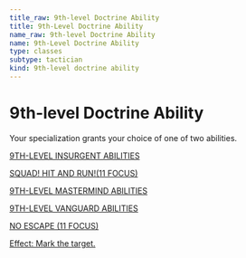 ```yaml
---
title_raw: 9th-level Doctrine Ability
title: 9th-Level Doctrine Ability
name_raw: 9th-level Doctrine Ability
name: 9th-Level Doctrine Ability
type: classes
subtype: tactician
kind: 9th-level doctrine ability
---
```


# 9th-level Doctrine Ability

Your specialization grants your choice of one of two abilities.

[9TH-LEVEL INSURGENT ABILITIES](./9th-Level%20Insurgent%20Abilities.md)

[SQUAD! HIT AND RUN!(11 FOCUS)](<./Squad%20Hit%20And%20RUN(11%20FOCUS).md>)

[9TH-LEVEL MASTERMIND ABILITIES](./9th-Level%20Mastermind%20Abilities.md)

[9TH-LEVEL VANGUARD ABILITIES](./9th-Level%20Vanguard%20Abilities.md)

[NO ESCAPE (11 FOCUS)](./No%20Escape.md)

[Effect: Mark the target.](./Effect%20Mark%20The%20Target.md)
